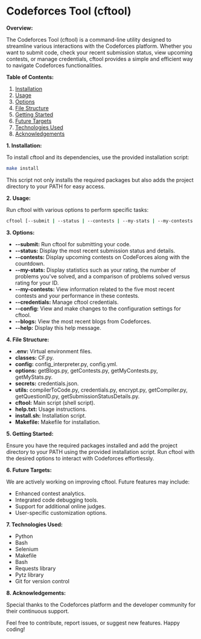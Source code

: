 # Codeforces Tool (cftool)

**Overview:**

The Codeforces Tool (cftool) is a command-line utility designed to streamline various interactions with the Codeforces platform. Whether you want to submit code, check your recent submission status, view upcoming contests, or manage credentials, cftool provides a simple and efficient way to navigate Codeforces functionalities.

**Table of Contents:**

1. [Installation](#installation)
2. [Usage](#usage)
3. [Options](#options)
4. [File Structure](#file-structure)
5. [Getting Started](#getting-started)
6. [Future Targets](#future-targets)
7. [Technologies Used](#technologies-used)
8. [Acknowledgements](#acknowledgements)

**1. Installation:**

To install cftool and its dependencies, use the provided installation script:

```bash
make install
```

This script not only installs the required packages but also adds the project directory to your PATH for easy access.

**2. Usage:**

Run cftool with various options to perform specific tasks:

```bash
cftool [--submit | --status | --contests | --my-stats | --my-contests | --credentials | --config | --blogs | --help]
```

**3. Options:**

- **--submit:** Run cftool for submitting your code.
- **--status:** Display the most recent submission status and details.
- **--contests:** Display upcoming contests on CodeForces along with the countdown.
- **--my-stats:** Display statistics such as your rating, the number of problems you've solved, and a comparison of problems solved versus rating for your ID.
- **--my-contests:** View information related to the five most recent contests and your performance in these contests.
- **--credentials:** Manage cftool credentials.
- **--config:** View and make changes to the configuration settings for cftool.
- **--blogs:** View the most recent blogs from Codeforces.
- **--help:** Display this help message.

**4. File Structure:**

- **.env:** Virtual environment files.
- **classes:** CF.py.
- **config:** config_interpreter.py, config.yml.
- **options:** getBlogs.py, getContests.py, getMyContests.py, getMyStats.py.
- **secrets:** credentials.json.
- **utils:** compilerToCode.py, credentials.py, encrypt.py, getCompiler.py, getQuestionID.py, getSubmissionStatusDetails.py.
- **cftool:** Main script (shell script).
- **help.txt:** Usage instructions.
- **install.sh:** Installation script.
- **Makefile:** Makefile for installation.

**5. Getting Started:**

Ensure you have the required packages installed and add the project directory to your PATH using the provided installation script. Run cftool with the desired options to interact with Codeforces effortlessly.

**6. Future Targets:**

We are actively working on improving cftool. Future features may include:

- Enhanced contest analytics.
- Integrated code debugging tools.
- Support for additional online judges.
- User-specific customization options.

**7. Technologies Used:**

- Python
- Bash
- Selenium
- Makefile
- Bash
- Requests library
- Pytz library
- Git for version control

**8. Acknowledgements:**

Special thanks to the Codeforces platform and the developer community for their continuous support.

Feel free to contribute, report issues, or suggest new features. Happy coding!
